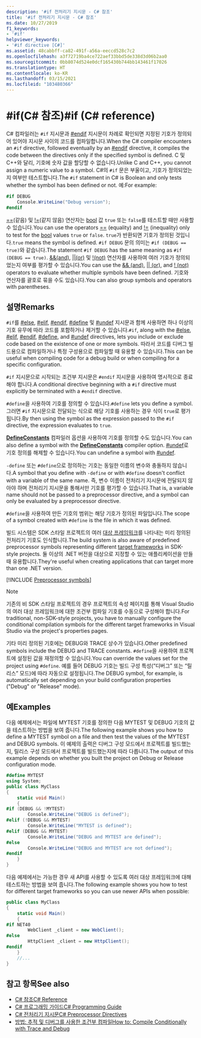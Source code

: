 ```yaml
---
description: '#if 전처리기 지시문 - C# 참조'
title: '#if 전처리기 지시문 - C# 참조'
ms.date: 10/27/2019
f1_keywords:
- '#if'
helpviewer_keywords:
- '#if directive [C#]'
ms.assetid: 48cabbff-ca82-491f-a56a-eeccd528c7c2
ms.openlocfilehash: a3f72719ba4ce722aef33bbd5de338d3d06b2aa0
ms.sourcegitcommit: 0bb8074d524e0dcf165430b744bb143461f17026
ms.translationtype: HT
ms.contentlocale: ko-KR
ms.lasthandoff: 03/15/2021
ms.locfileid: "103480366"
---
```

# <a name="if-c-reference"></a><span data-ttu-id="74b15-103">#if(C# 참조)</span><span class="sxs-lookup"><span data-stu-id="74b15-103">#if (C# reference)</span></span>

<span data-ttu-id="74b15-104">C# 컴파일러는 `#if` 지시문과 [#endif](preprocessor-endif.md) 지시문이 차례로 확인되면 지정된 기호가 정의되어 있어야 지시문 사이의 코드를 컴파일합니다.</span><span class="sxs-lookup"><span data-stu-id="74b15-104">When the C# compiler encounters an `#if` directive, followed eventually by an [#endif](preprocessor-endif.md) directive, it compiles the code between the directives only if the specified symbol is defined.</span></span> <span data-ttu-id="74b15-105">C 및 C++와 달리, 기호에 숫자 값을 할당할 수 없습니다.</span><span class="sxs-lookup"><span data-stu-id="74b15-105">Unlike C and C++, you cannot assign a numeric value to a symbol.</span></span> <span data-ttu-id="74b15-106">C#의 `#if` 문은 부울이고, 기호가 정의되었는지 여부만 테스트합니다.</span><span class="sxs-lookup"><span data-stu-id="74b15-106">The `#if` statement in C# is Boolean and only tests whether the symbol has been defined or not.</span></span> <span data-ttu-id="74b15-107">예:</span><span class="sxs-lookup"><span data-stu-id="74b15-107">For example:</span></span>

```csharp
#if DEBUG
    Console.WriteLine("Debug version");
#endif
```

<span data-ttu-id="74b15-108">[==](../operators/equality-operators.md#equality-operator-)(같음) 및 [!=](../operators/equality-operators.md#inequality-operator-)(같지 않음) 연산자는 [bool](../builtin-types/bool.md) 값 `true` 또는 `false`를 테스트할 때만 사용할 수 있습니다.</span><span class="sxs-lookup"><span data-stu-id="74b15-108">You can use the operators [==](../operators/equality-operators.md#equality-operator-) (equality) and [!=](../operators/equality-operators.md#inequality-operator-) (inequality) only to test for the [bool](../builtin-types/bool.md) values `true` or `false`.</span></span> <span data-ttu-id="74b15-109">`true`가 반환되면 기호가 정의된 것입니다.</span><span class="sxs-lookup"><span data-stu-id="74b15-109">`true` means the symbol is defined.</span></span> <span data-ttu-id="74b15-110">`#if DEBUG` 문의 의미는 `#if (DEBUG == true)`와 같습니다.</span><span class="sxs-lookup"><span data-stu-id="74b15-110">The statement `#if DEBUG` has the same meaning as `#if (DEBUG == true)`.</span></span> <span data-ttu-id="74b15-111">[&&(and)](../operators/boolean-logical-operators.md#conditional-logical-and-operator-), [&#124;&#124;(or)](../operators/boolean-logical-operators.md#conditional-logical-or-operator-) 및 [!(not)](../operators/boolean-logical-operators.md#logical-negation-operator-) 연산자를 사용하여 여러 기호가 정의되었는지 여부를 평가할 수 있습니다.</span><span class="sxs-lookup"><span data-stu-id="74b15-111">You can use the [&& (and)](../operators/boolean-logical-operators.md#conditional-logical-and-operator-), [&#124;&#124; (or)](../operators/boolean-logical-operators.md#conditional-logical-or-operator-), and [! (not)](../operators/boolean-logical-operators.md#logical-negation-operator-) operators to evaluate whether multiple symbols have been defined.</span></span> <span data-ttu-id="74b15-112">기호와 연산자를 괄호로 묶을 수도 있습니다.</span><span class="sxs-lookup"><span data-stu-id="74b15-112">You can also group symbols and operators with parentheses.</span></span>

## <a name="remarks"></a><span data-ttu-id="74b15-113">설명</span><span class="sxs-lookup"><span data-stu-id="74b15-113">Remarks</span></span>

<span data-ttu-id="74b15-114">`#if`를 [#else](preprocessor-else.md), [#elif](preprocessor-elif.md), [#endif](preprocessor-endif.md), [#define](preprocessor-define.md) 및 [#undef](preprocessor-undef.md) 지시문과 함께 사용하면 하나 이상의 기호 유무에 따라 코드를 포함하거나 제거할 수 있습니다.</span><span class="sxs-lookup"><span data-stu-id="74b15-114">`#if`, along with the [#else](preprocessor-else.md), [#elif](preprocessor-elif.md), [#endif](preprocessor-endif.md), [#define](preprocessor-define.md), and [#undef](preprocessor-undef.md) directives, lets you include or exclude code based on the existence of one or more symbols.</span></span> <span data-ttu-id="74b15-115">따라서 코드를 디버그 빌드용으로 컴파일하거나 특정 구성용으로 컴파일할 때 유용할 수 있습니다.</span><span class="sxs-lookup"><span data-stu-id="74b15-115">This can be useful when compiling code for a debug build or when compiling for a specific configuration.</span></span>

<span data-ttu-id="74b15-116">`#if` 지시문으로 시작되는 조건부 지시문은 `#endif` 지시문을 사용하여 명시적으로 종료해야 합니다.</span><span class="sxs-lookup"><span data-stu-id="74b15-116">A conditional directive beginning with a `#if` directive must explicitly be terminated with a `#endif` directive.</span></span>

<span data-ttu-id="74b15-117">`#define`을 사용하여 기호를 정의할 수 있습니다.</span><span class="sxs-lookup"><span data-stu-id="74b15-117">`#define` lets you define a symbol.</span></span> <span data-ttu-id="74b15-118">그러면 `#if` 지시문으로 전달되는 식으로 해당 기호를 사용하는 경우 식이 `true`로 평가됩니다.</span><span class="sxs-lookup"><span data-stu-id="74b15-118">By then using the symbol as the expression passed to the `#if` directive, the expression evaluates to `true`.</span></span>

<span data-ttu-id="74b15-119">[**DefineConstants**](../compiler-options/language.md#defineconstants) 컴파일러 옵션을 사용하여 기호를 정의할 수도 있습니다.</span><span class="sxs-lookup"><span data-stu-id="74b15-119">You can also define a symbol with the [**DefineConstants**](../compiler-options/language.md#defineconstants) compiler option.</span></span> <span data-ttu-id="74b15-120">[#undef](preprocessor-undef.md)로 기호 정의를 해제할 수 있습니다.</span><span class="sxs-lookup"><span data-stu-id="74b15-120">You can undefine a symbol with [#undef](preprocessor-undef.md).</span></span>

<span data-ttu-id="74b15-121">`-define` 또는 `#define`으로 정의하는 기호는 동일한 이름의 변수와 충돌하지 않습니다.</span><span class="sxs-lookup"><span data-stu-id="74b15-121">A symbol that you define with `-define` or with `#define` doesn't conflict with a variable of the same name.</span></span> <span data-ttu-id="74b15-122">즉, 변수 이름이 전처리기 지시문에 전달되지 않아야 하며 전처리기 지시문을 통해서만 기호를 평가할 수 있습니다.</span><span class="sxs-lookup"><span data-stu-id="74b15-122">That is, a variable name should not be passed to a preprocessor directive, and a symbol can only be evaluated by a preprocessor directive.</span></span>

<span data-ttu-id="74b15-123">`#define`을 사용하여 만든 기호의 범위는 해당 기호가 정의된 파일입니다.</span><span class="sxs-lookup"><span data-stu-id="74b15-123">The scope of a symbol created with `#define` is the file in which it was defined.</span></span>

<span data-ttu-id="74b15-124">빌드 시스템은 SDK 스타일 프로젝트의 여러 [대상 프레임워크](../../../standard/frameworks.md)를 나타내는 미리 정의된 전처리기 기호도 인식합니다.</span><span class="sxs-lookup"><span data-stu-id="74b15-124">The build system is also aware of predefined preprocessor symbols representing different [target frameworks](../../../standard/frameworks.md) in SDK-style projects.</span></span> <span data-ttu-id="74b15-125">둘 이상의 .NET 버전을 대상으로 지정할 수 있는 애플리케이션을 만들 때 유용합니다.</span><span class="sxs-lookup"><span data-stu-id="74b15-125">They're useful when creating applications that can target more than one .NET version.</span></span>

[!INCLUDE [Preprocessor symbols](~/includes/preprocessor-symbols.md)]

> [!NOTE]
> <span data-ttu-id="74b15-126">기존의 비 SDK 스타일 프로젝트의 경우 프로젝트의 속성 페이지를 통해 Visual Studio의 여러 대상 프레임워크에 대한 조건부 컴파일 기호를 수동으로 구성해야 합니다.</span><span class="sxs-lookup"><span data-stu-id="74b15-126">For traditional, non-SDK-style projects, you have to manually configure the conditional compilation symbols for the different target frameworks in Visual Studio via the project's properties pages.</span></span>

<span data-ttu-id="74b15-127">기타 미리 정의된 기호에는 DEBUG와 TRACE 상수가 있습니다.</span><span class="sxs-lookup"><span data-stu-id="74b15-127">Other predefined symbols include the DEBUG and TRACE constants.</span></span> <span data-ttu-id="74b15-128">`#define`을 사용하여 프로젝트에 설정된 값을 재정의할 수 있습니다.</span><span class="sxs-lookup"><span data-stu-id="74b15-128">You can override the values set for the project using `#define`.</span></span> <span data-ttu-id="74b15-129">예를 들어 DEBUG 기호는 빌드 구성 특성(“디버그” 또는 “릴리스” 모드)에 따라 자동으로 설정됩니다.</span><span class="sxs-lookup"><span data-stu-id="74b15-129">The DEBUG symbol, for example, is automatically set depending on your build configuration properties ("Debug" or "Release" mode).</span></span>

## <a name="examples"></a><span data-ttu-id="74b15-130">예</span><span class="sxs-lookup"><span data-stu-id="74b15-130">Examples</span></span>

<span data-ttu-id="74b15-131">다음 예제에서는 파일에 MYTEST 기호를 정의한 다음 MYTEST 및 DEBUG 기호의 값을 테스트하는 방법을 보여 줍니다.</span><span class="sxs-lookup"><span data-stu-id="74b15-131">The following example shows you how to define a MYTEST symbol on a file and then test the values of the MYTEST and DEBUG symbols.</span></span> <span data-ttu-id="74b15-132">이 예제의 출력은 디버그 구성 모드에서 프로젝트를 빌드했는지, 릴리스 구성 모드에서 프로젝트를 빌드했는지에 따라 다릅니다.</span><span class="sxs-lookup"><span data-stu-id="74b15-132">The output of this example depends on whether you built the project on Debug or Release configuration mode.</span></span>

```csharp
#define MYTEST
using System;
public class MyClass
{
    static void Main()
    {
#if (DEBUG && !MYTEST)
        Console.WriteLine("DEBUG is defined");
#elif (!DEBUG && MYTEST)
        Console.WriteLine("MYTEST is defined");
#elif (DEBUG && MYTEST)
        Console.WriteLine("DEBUG and MYTEST are defined");  
#else
        Console.WriteLine("DEBUG and MYTEST are not defined");
#endif
    }
}
```

<span data-ttu-id="74b15-133">다음 예제에서는 가능한 경우 새 API를 사용할 수 있도록 여러 대상 프레임워크에 대해 테스트하는 방법을 보여 줍니다.</span><span class="sxs-lookup"><span data-stu-id="74b15-133">The following example shows you how to test for different target frameworks so you can use newer APIs when possible:</span></span>

```csharp
public class MyClass
{
    static void Main()
    {
#if NET40
        WebClient _client = new WebClient();
#else
        HttpClient _client = new HttpClient();
#endif
    }
    //...
}
```

## <a name="see-also"></a><span data-ttu-id="74b15-134">참고 항목</span><span class="sxs-lookup"><span data-stu-id="74b15-134">See also</span></span>

- [<span data-ttu-id="74b15-135">C# 참조</span><span class="sxs-lookup"><span data-stu-id="74b15-135">C# Reference</span></span>](../index.md)
- [<span data-ttu-id="74b15-136">C# 프로그래밍 가이드</span><span class="sxs-lookup"><span data-stu-id="74b15-136">C# Programming Guide</span></span>](../../programming-guide/index.md)
- [<span data-ttu-id="74b15-137">C# 전처리기 지시문</span><span class="sxs-lookup"><span data-stu-id="74b15-137">C# Preprocessor Directives</span></span>](index.md)
- [<span data-ttu-id="74b15-138">방법: 추적 및 디버그를 사용한 조건부 컴파일</span><span class="sxs-lookup"><span data-stu-id="74b15-138">How to: Compile Conditionally with Trace and Debug</span></span>](../../../framework/debug-trace-profile/how-to-compile-conditionally-with-trace-and-debug.md)
